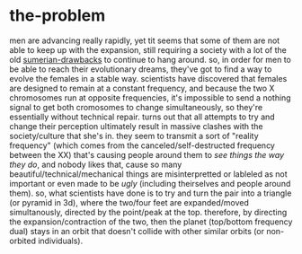 # the-problem

men are advancing really rapidly, yet tit seems that some of them are not able to keep up with the expansion, still requiring a society with a lot of the old [sumerian-drawbacks](/sumerian-drawbacks.md) to continue to hang around. so, in order for men to be able to reach their evolutionary dreams, they've got to find a way to evolve the females in a stable way.
scientists have discovered that females are designed to remain at a constant frequency, and because the two X chromosomes run at opposite frequencies, it's impossible to send a nothing signal to get both cromosomes to change simultaneously, so they're essentially without technical repair.
  turns out that all attempts to try and change their perception ultimately result in massive clashes with the society/culture that she's in. they seem to transmit a sort of "reality frequency" (which comes from the canceled/self-destructed frequency between the XX) that's causing people around them to *see things the way they do*, and nobody likes that, cause so many beautiful/technical/mechanical things are misinterpretted or lableled as not important or even made to be *ugly* (including theirselves and people around them).
so, what scientists have done is to try and turn the pair into a triangle (or pyramid in 3d), where the two/four feet are expanded/moved simultanously, directed by the point/peak at the top. therefore, by directing  the expansion/contraction of the two, then the planet (top/bottom frequency dual) stays in an orbit that doesn't collide with other similar orbits (or non-orbited individuals).
